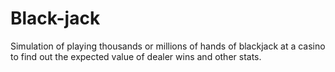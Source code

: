 # Black-jack
Simulation of playing thousands or millions of hands of blackjack at a casino to find out the expected value of dealer wins and other stats.
